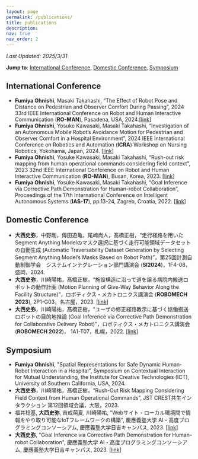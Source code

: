 ```yaml
---
layout: page
permalink: /publications/
title: publications
description:
nav: true
nav_order: 2
---
```

<!-- _pages/publications.md -->

*Last Updated: 2025/3/31*

**Jump to**: [International Conference](#international-conference), [Domestic Conference](#domestic-conference), [Symposium](#symposium)

## **International Conference**

- __Fumiya Ohnishi__, Masaki Takahashi, “The Effect of Robot Pose and Distance on Pedestrian and Observer Comfort During Passing”, 2024 33rd IEEE International Conference on Robot and Human Interactive Communication (**RO-MAN**), Pasadena, USA, 2024.[[link](https://ieeexplore.ieee.org/document/10731295)]
- __Fumiya Ohnishi__, Yosuke Kawasaki, Masaki Takahashi, “Investigation of an Autonomous Mobile Robot’s Avoidance Motion for Pedestrian and Observer Comfort in a Hospital Environment”, 2024 IEEE International Conference on Robotics and Automation (**ICRA**) Workshop on Nursing Robotics, Yokohama, Japan, 2024. [[link](https://zkks.w3.kanazawa-u.ac.jp/ICRA2024/postersession/#:~:text=Investigation%20of%20an%20Autonomous%20Mobile%20Robot%E2%80%99s%20Avoidance%20Motion%20for%20Pedestrian%20and%20Observer%20Comfort%20in%20a%20Hospital%20Environment)]
- __Fumiya Ohnishi__, Yosuke Kawasaki, Masaki Takahashi, “Rush-out risk mapping from human operational commands considering field context”, 2023 32nd IEEE International Conference on Robot and Human Interactive Communication (**RO-MAN**), Busan, Korea, 2023. [[link](https://ieeexplore.ieee.org/document/10309633/)]
- __Fumiya Ohnishi__, Yosuke Kawasaki, Masaki Takahashi, “Goal Inference via Corrective Path Demonstration for Human-robot Collaboration”, Proceedings of the 17th International Conference on Intelligent Autonomous Systems (**IAS-17**), pp.13-24, Zagreb, Croatia, 2022. [[link](https://link.springer.com/chapter/10.1007/978-3-031-22216-0_2)]

## **Domestic Conference**
- __大西史弥__，中野剛，傳田遊亀，尾﨑尚人，髙橋正樹，“走行経路を用いたSegment Anything Modelのマスク選択に基づく走行可能領域データセットの自動生成 (Automatic Traversability Dataset Generation by Selecting Segment Anything Model’s Masks Based on Robot Path)”，第25回計測自動制御学会　システムインテグレーション部門講演会 (**SI2024**)，1F4-08，盛岡，2024.
- __大西史弥__，川崎陽祐，髙橋正樹，“施設構造に沿って道を譲る病院内搬送ロボットの動作計画 (Motion Planning of Give-Way Behavior Along the Facility Structure)”，ロボティクス・メカトロニクス講演会 (**ROBOMECH 2023**), 2P1-G03，名古屋，2023. [[link](https://www.jstage.jst.go.jp/article/jsmermd/2023/0/2023_2P1-G03/_article/-char/ja/)]
- __大西史弥__，川崎陽祐，髙橋正樹，“ユーザの修正経路教示に基づく協働搬送ロボットの目的地推論 (Goal Inference via Corrective Path Demonstration for Collaborative Delivery Robot)”，ロボティクス・メカトロニクス講演会 (**ROBOMECH 2022**)， 1A1-T07，札幌，2022. [[link](https://www.jstage.jst.go.jp/article/jsmermd/2022/0/2022_1A1-T07/_article/-char/ja/)]


## **Symposium**
- __Fumiya Ohnishi__, "Spatial Representations for Safe Dynamic Human-Robot Interaction in a Hospital", Symposium on Contextual Interaction for Mutual Understanding, the Institute for Creative Technologies (ICT), University of Southern California, USA, 2024.
- __大西史弥__，川崎陽祐，髙橋正樹，“Rush-Out Risk Mapping Considering Field Context from Human Operational Commands”, JST CREST共生インタラクション 第12回領域会議，大阪，2023.
- 福井稔基, __大西史弥__, 吉成萌夏, 川崎陽祐, "Webサイト・ローカル環境間で情報をやり取り可能なIoTフレームワークの構築", 慶應義塾大学 AI・高度プログラミングコンソーシアム, 慶應義塾大学日吉キャンパス, 2023. [[link](https://koara.lib.keio.ac.jp/xoonips/modules/xoonips/detail.php?koara_id=KO11003001-20230304-0036)]
- __大西史弥__, "Goal Inference via Corrective Path Demonstration for Human-robot Collaboration", 慶應義塾大学 AI・高度プログラミングコンソーシアム, 慶應義塾大学日吉キャンパス, 2023. [[link](https://koara.lib.keio.ac.jp/xoonips/modules/xoonips/detail.php?koara_id=KO11003001-20230304-0058)]
